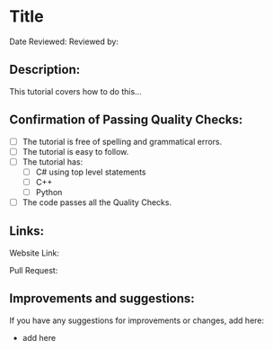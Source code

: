 # Title

Date Reviewed: Reviewed by:

## Description:

This tutorial covers how to do this...

## Confirmation of Passing Quality Checks:

- [ ] The tutorial is free of spelling and grammatical errors.
- [ ] The tutorial is easy to follow.
- [ ] The tutorial has:
  - [ ] C# using top level statements
  - [ ] C++
  - [ ] Python
- [ ] The code passes all the Quality Checks.

## Links:

Website Link:

Pull Request:

## Improvements and suggestions:

If you have any suggestions for improvements or changes, add here:

- add here
